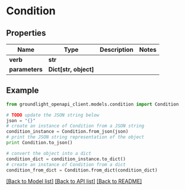# Condition


## Properties
Name | Type | Description | Notes
------------ | ------------- | ------------- | -------------
**verb** | **str** |  | 
**parameters** | **Dict[str, object]** |  | 

## Example

```python
from groundlight_openapi_client.models.condition import Condition

# TODO update the JSON string below
json = "{}"
# create an instance of Condition from a JSON string
condition_instance = Condition.from_json(json)
# print the JSON string representation of the object
print Condition.to_json()

# convert the object into a dict
condition_dict = condition_instance.to_dict()
# create an instance of Condition from a dict
condition_from_dict = Condition.from_dict(condition_dict)
```
[[Back to Model list]](../README.md#documentation-for-models) [[Back to API list]](../README.md#documentation-for-api-endpoints) [[Back to README]](../README.md)


